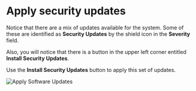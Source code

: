 # Apply security updates
Notice that there are a mix of updates available for the system.  Some of these
are identified as __Security Updates__ by the shield icon in the __Severity__ field.

Also, you will notice that there is a button in the upper left corner entitled
__Install Security Updates__.

Use the __Install Security Updates__ button to apply this set of updates.

![Apply Software Updates](/smcbrien/scenarios/webconsole-software/assets/Apply-Security-Updates.png)
